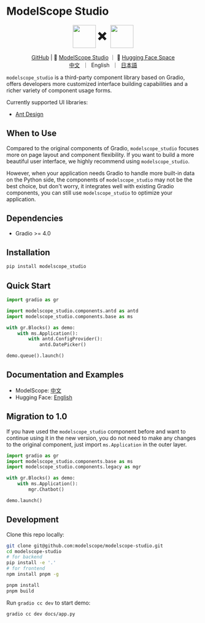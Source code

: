# ModelScope Studio

<p align="center">
    <img src="https://modelscope.oss-cn-beijing.aliyuncs.com/modelscope.gif" height="60" style="vertical-align: middle;"/>
    <span style="font-size: 30px; vertical-align: middle;">
    ✖️
    </span>
    <img src="https://github.com/gradio-app/gradio/raw/main/readme_files/gradio.svg" height="60" style="vertical-align: middle;">
<p>

<p align="center">
<a href="https://github.com/modelscope/modelscope-studio">GitHub</a> | 🤖 <a href="https://modelscope.cn/studios/modelscope/modelscope-studio">ModelScope Studio</a> ｜ 🤗 <a href="https://huggingface.co/spaces/modelscope/modelscope-studio">Hugging Face Space</a>
<br>
    <a href="README-zh_CN.md">中文</a>&nbsp ｜ &nbspEnglish&nbsp ｜ &nbsp<a href="README-ja_JP.md">日本語</a>
</p>

`modelscope_studio` is a third-party component library based on Gradio, offers developers more customized interface building capabilities and a richer variety of component usage forms.

Currently supported UI libraries:

- [Ant Design](https://ant.design/)

## When to Use

Compared to the original components of Gradio, `modelscope_studio` focuses more on page layout and component flexibility. If you want to build a more beautiful user interface, we highly recommend using `modelscope_studio`.

However, when your application needs Gradio to handle more built-in data on the Python side, the components of `modelscope_studio` may not be the best choice, but don't worry, it integrates well with existing Gradio components, you can still use `modelscope_studio` to optimize your application.

## Dependencies

- Gradio >= 4.0

## Installation

```sh
pip install modelscope_studio
```

## Quick Start

```python
import gradio as gr

import modelscope_studio.components.antd as antd
import modelscope_studio.components.base as ms

with gr.Blocks() as demo:
    with ms.Application():
        with antd.ConfigProvider():
            antd.DatePicker()

demo.queue().launch()
```

## Documentation and Examples

- ModelScope: [中文](https://modelscope.cn/studios/modelscope/modelscope-studio)
- Hugging Face: [English](https://huggingface.co/spaces/modelscope/modelscope-studio)

## Migration to 1.0

If you have used the `modelscope_studio` component before and want to continue using it in the new version, you do not need to make any changes to the original component, just import `ms.Application` in the outer layer.

```python
import gradio as gr
import modelscope_studio.components.base as ms
import modelscope_studio.components.legacy as mgr

with gr.Blocks() as demo:
    with ms.Application():
        mgr.Chatbot()

demo.launch()
```

## Development

Clone this repo locally:

```sh
git clone git@github.com:modelscope/modelscope-studio.git
cd modelscope-studio
# for backend
pip install -e '.'
# for frontend
npm install pnpm -g

pnpm install
pnpm build
```

Run `gradio cc dev` to start demo:

```sh
gradio cc dev docs/app.py
```
